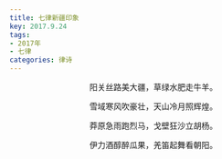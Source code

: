```yaml
---
title: 七律新疆印象
key: 2017.9.24
tags: 
- 2017年 
- 七律
categories: 律诗
---
```


<p align="center">阳关丝路美大疆，草绿水肥走牛羊。
</p>
<p align="center">雪域寒风吹豪壮，天山冷月照辉煌。
</p>
<p align="center">莽原急雨跑烈马，戈壁狂沙立胡杨。
</p>
<p align="center">伊力酒醇醉瓜果，羌笛起舞看朝阳。
</p>

